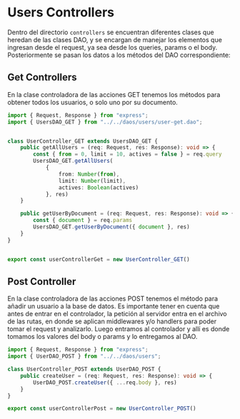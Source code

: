 # Users Controllers

Dentro del directorio `controllers` se encuentran diferentes clases que heredan de las clases DAO, y se encargan de manejar los elementos que ingresan desde el request, ya sea desde los queries, params o el body. Posteriormente se pasan los datos a los métodos del DAO correspondiente:

## Get Controllers

En la clase controladora de las acciones GET tenemos los métodos para obtener todos los usuarios, o solo uno por su documento.

```ts
import { Request, Response } from "express";
import { UsersDAO_GET } from "../../daos/users/user-get.dao";


class UserController_GET extends UsersDAO_GET {
    public getAllUsers = (req: Request, res: Response): void => {
        const { from = 0, limit = 10, actives = false } = req.query
        UsersDAO_GET.getAllUsers(
            {
                from: Number(from),
                limit: Number(limit),
                actives: Boolean(actives)
            }, res)
    }

    public getUserByDocument = (req: Request, res: Response): void => {
        const { document } = req.params
        UsersDAO_GET.getUserByDocument({ document }, res)
    }
}


export const userControllerGet = new UserController_GET()
```

## Post Controller

En la clase controladora de las acciones POST tenemos el método para añadir un usuario a la base de datos. Es importante tener en cuenta que antes de entrar en el controlador, la petición al servidor entra en el archivo de las rutas, en donde se aplican middlewares y/o handlers para poder tomar el request y analizarlo. Luego entramos al controlador y allí es donde tomamos los valores del body o params y lo entregamos al DAO.

```ts
import { Request, Response } from "express";
import { UserDAO_POST } from "../../daos/users";

class UserController_POST extends UserDAO_POST {
    public createUser = (req: Request, res: Response): void => {
        UserDAO_POST.createUser({ ...req.body }, res)
    }
}

export const userControllerPost = new UserController_POST()
```
